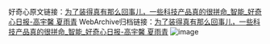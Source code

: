 好奇心原文链接：[为了装得真有那么回事儿，一些科技产品真的很拼命_智能_好奇心日报-高宇馨 夏雨青](https://www.qdaily.com/articles/3968.html)
WebArchive归档链接：[为了装得真有那么回事儿，一些科技产品真的很拼命_智能_好奇心日报-高宇馨 夏雨青](http://web.archive.org/web/20190623153311/https://www.qdaily.com/articles/3968.html)
![image](http://ww3.sinaimg.cn/large/007d5XDply1g3vdncuyr1j30u07hlnpd)